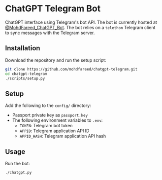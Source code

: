 # ChatGPT Telegram Bot

ChatGPT interface using Telegram's bot API. The bot is currently hosted at [@MohdFareed_ChatGPT_Bot](https://t.me/MohdFareed_ChatGPT_Bot). The bot relies on a `telethon` Telegram client to sync messages with the Telegram server.

## Installation

Download the repository and run the setup script:

```sh
git clone https://github.com/mohdfareed/chatgpt-telegram.git
cd chatgpt-telegram
./scripts/setup.py
```

## Setup

Add the following to the `config/` directory:

- Passport private key as `passport.key`
- The following environment variables to `.env`:
  - `TOKEN`: Telegram bot token
  - `APPID`: Telegram application API ID
  - `APPID_HASH`: Telegram application API hash

## Usage

Run the bot:

```sh
./chatgpt.py
```

